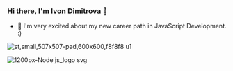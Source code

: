 ### Hi there, I'm Ivon Dimitrova 👋


- 🌱 I'm very excited about my new career path in JavaScript Development. :)


![st,small,507x507-pad,600x600,f8f8f8 u1](https://user-images.githubusercontent.com/117980916/212066328-5014d4a2-5523-4a36-bd46-3279dfbe9ead.jpg)

![1200px-Node js_logo svg](https://user-images.githubusercontent.com/117980916/212066730-b680a4bb-836c-4392-b1df-29f9c2cb98fd.png)
